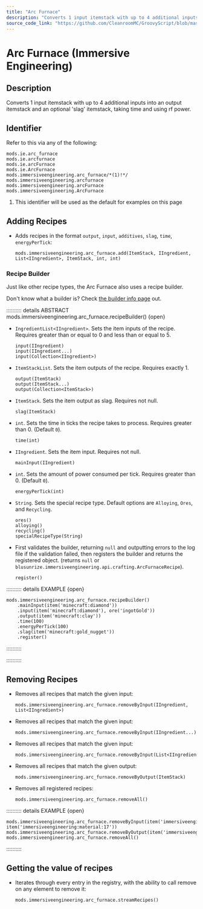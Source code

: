 ```yaml
---
title: "Arc Furnace"
description: "Converts 1 input itemstack with up to 4 additional inputs into an output itemstack and an optional 'slag' itemstack, taking time and using rf power."
source_code_link: "https://github.com/CleanroomMC/GroovyScript/blob/master/src/main/java/com/cleanroommc/groovyscript/compat/mods/immersiveengineering/ArcFurnace.java"
---
```


# Arc Furnace (Immersive Engineering)

## Description

Converts 1 input itemstack with up to 4 additional inputs into an output itemstack and an optional 'slag' itemstack, taking time and using rf power.

## Identifier

Refer to this via any of the following:

```groovy:no-line-numbers {5}
mods.ie.arc_furnace
mods.ie.arcfurnace
mods.ie.arcFurnace
mods.ie.ArcFurnace
mods.immersiveengineering.arc_furnace/*(1)!*/
mods.immersiveengineering.arcfurnace
mods.immersiveengineering.arcFurnace
mods.immersiveengineering.ArcFurnace
```

1. This identifier will be used as the default for examples on this page

## Adding Recipes

- Adds recipes in the format `output`, `input`, `additives`, `slag`, `time`, `energyPerTick`:

    ```groovy:no-line-numbers
    mods.immersiveengineering.arc_furnace.add(ItemStack, IIngredient, List<IIngredient>, ItemStack, int, int)
    ```


### Recipe Builder

Just like other recipe types, the Arc Furnace also uses a recipe builder.

Don't know what a builder is? Check [the builder info page](../../../groovy/builder.md) out.

:::::::::: details ABSTRACT mods.immersiveengineering.arc_furnace.recipeBuilder() {open}
- `IngredientList<IIngredient>`. Sets the item inputs of the recipe. Requires greater than or equal to 0 and less than or equal to 5.

    ```groovy:no-line-numbers
    input(IIngredient)
    input(IIngredient...)
    input(Collection<IIngredient>)
    ```

- `ItemStackList`. Sets the item outputs of the recipe. Requires exactly 1.

    ```groovy:no-line-numbers
    output(ItemStack)
    output(ItemStack...)
    output(Collection<ItemStack>)
    ```

- `ItemStack`. Sets the item output as slag. Requires not null.

    ```groovy:no-line-numbers
    slag(ItemStack)
    ```

- `int`. Sets the time in ticks the recipe takes to process. Requires greater than 0. (Default `0`).

    ```groovy:no-line-numbers
    time(int)
    ```

- `IIngredient`. Sets the item input. Requires not null.

    ```groovy:no-line-numbers
    mainInput(IIngredient)
    ```

- `int`. Sets the amount of power consumed per tick. Requires greater than 0. (Default `0`).

    ```groovy:no-line-numbers
    energyPerTick(int)
    ```

- `String`. Sets the special recipe type. Default options are `Alloying`, `Ores`, and `Recycling`.

    ```groovy:no-line-numbers
    ores()
    alloying()
    recycling()
    specialRecipeType(String)
    ```

- First validates the builder, returning `null` and outputting errors to the log file if the validation failed, then registers the builder and returns the registered object. (returns `null` or `blusunrize.immersiveengineering.api.crafting.ArcFurnaceRecipe`).

    ```groovy:no-line-numbers
    register()
    ```

:::::::::: details EXAMPLE {open}
```groovy:no-line-numbers
mods.immersiveengineering.arc_furnace.recipeBuilder()
    .mainInput(item('minecraft:diamond'))
    .input(item('minecraft:diamond'), ore('ingotGold'))
    .output(item('minecraft:clay'))
    .time(100)
    .energyPerTick(100)
    .slag(item('minecraft:gold_nugget'))
    .register()
```

::::::::::

::::::::::

## Removing Recipes

- Removes all recipes that match the given input:

    ```groovy:no-line-numbers
    mods.immersiveengineering.arc_furnace.removeByInput(IIngredient, List<IIngredient>)
    ```

- Removes all recipes that match the given input:

    ```groovy:no-line-numbers
    mods.immersiveengineering.arc_furnace.removeByInput(IIngredient...)
    ```

- Removes all recipes that match the given input:

    ```groovy:no-line-numbers
    mods.immersiveengineering.arc_furnace.removeByInput(List<IIngredient>)
    ```

- Removes all recipes that match the given output:

    ```groovy:no-line-numbers
    mods.immersiveengineering.arc_furnace.removeByOutput(ItemStack)
    ```

- Removes all registered recipes:

    ```groovy:no-line-numbers
    mods.immersiveengineering.arc_furnace.removeAll()
    ```

:::::::::: details EXAMPLE {open}
```groovy:no-line-numbers
mods.immersiveengineering.arc_furnace.removeByInput(item('immersiveengineering:metal:18'), item('immersiveengineering:material:17'))
mods.immersiveengineering.arc_furnace.removeByOutput(item('immersiveengineering:metal:7'))
mods.immersiveengineering.arc_furnace.removeAll()
```

::::::::::

## Getting the value of recipes

- Iterates through every entry in the registry, with the ability to call remove on any element to remove it:

    ```groovy:no-line-numbers
    mods.immersiveengineering.arc_furnace.streamRecipes()
    ```
